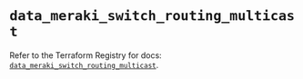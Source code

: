 # `data_meraki_switch_routing_multicast`

Refer to the Terraform Registry for docs: [`data_meraki_switch_routing_multicast`](https://registry.terraform.io/providers/ciscodevnet/meraki/1.7.1/docs/data-sources/switch_routing_multicast).

